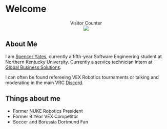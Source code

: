 # Welcome

<p align="center">
    Visitor Counter<br>
    <img src="https://profile-counter.glitch.me/sdy329/count.svg" />
</p>

## About Me

I am <a href="https://www.sdy329.com/" target="_blank">Spencer Yates</a>, currently a fifth-year Software Engineering student at Northern Kentucky University. Currently a service technician intern at <a href="https://www.gbs-inc.com/" target="_blank">Global Business Solutions</a>.

I can often be found refereeing VEX Robotics tournaments or talking and moderating in the main VRC <a href="https://discord.gg/vrc" target="_blank">Discord</a>.

## Things about me

- Former NUKE Robotics President
- Former 9 Year VEX Competitor
- Soccer and Borussia Dortmund Fan

